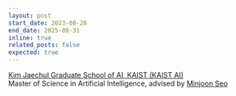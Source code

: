 ```yaml
---
layout: post
start_date: 2023-08-28
end_date: 2025-08-31
inline: true
related_posts: false
expected: true
---
```


[Kim Jaechul Graduate School of AI, KAIST (KAIST AI)](https://gsai.kaist.ac.kr/)  
Master of Science in Artificial Intelligence, advised by [Minjoon Seo](https://seominjoon.github.io/)